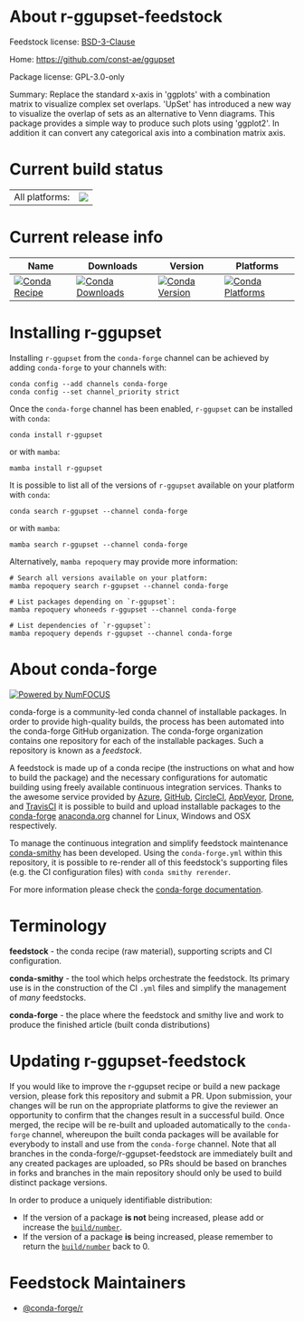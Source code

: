 About r-ggupset-feedstock
=========================

Feedstock license: [BSD-3-Clause](https://github.com/conda-forge/r-ggupset-feedstock/blob/main/LICENSE.txt)

Home: https://github.com/const-ae/ggupset

Package license: GPL-3.0-only

Summary: Replace the standard x-axis in 'ggplots' with a combination matrix to visualize complex set overlaps. 'UpSet' has introduced a new way to visualize the overlap of sets as an alternative to Venn diagrams.  This package provides a simple way to produce such plots using 'ggplot2'.  In addition it can convert any categorical axis into a combination matrix axis.

Current build status
====================


<table><tr><td>All platforms:</td>
    <td>
      <a href="https://dev.azure.com/conda-forge/feedstock-builds/_build/latest?definitionId=6349&branchName=main">
        <img src="https://dev.azure.com/conda-forge/feedstock-builds/_apis/build/status/r-ggupset-feedstock?branchName=main">
      </a>
    </td>
  </tr>
</table>

Current release info
====================

| Name | Downloads | Version | Platforms |
| --- | --- | --- | --- |
| [![Conda Recipe](https://img.shields.io/badge/recipe-r--ggupset-green.svg)](https://anaconda.org/conda-forge/r-ggupset) | [![Conda Downloads](https://img.shields.io/conda/dn/conda-forge/r-ggupset.svg)](https://anaconda.org/conda-forge/r-ggupset) | [![Conda Version](https://img.shields.io/conda/vn/conda-forge/r-ggupset.svg)](https://anaconda.org/conda-forge/r-ggupset) | [![Conda Platforms](https://img.shields.io/conda/pn/conda-forge/r-ggupset.svg)](https://anaconda.org/conda-forge/r-ggupset) |

Installing r-ggupset
====================

Installing `r-ggupset` from the `conda-forge` channel can be achieved by adding `conda-forge` to your channels with:

```
conda config --add channels conda-forge
conda config --set channel_priority strict
```

Once the `conda-forge` channel has been enabled, `r-ggupset` can be installed with `conda`:

```
conda install r-ggupset
```

or with `mamba`:

```
mamba install r-ggupset
```

It is possible to list all of the versions of `r-ggupset` available on your platform with `conda`:

```
conda search r-ggupset --channel conda-forge
```

or with `mamba`:

```
mamba search r-ggupset --channel conda-forge
```

Alternatively, `mamba repoquery` may provide more information:

```
# Search all versions available on your platform:
mamba repoquery search r-ggupset --channel conda-forge

# List packages depending on `r-ggupset`:
mamba repoquery whoneeds r-ggupset --channel conda-forge

# List dependencies of `r-ggupset`:
mamba repoquery depends r-ggupset --channel conda-forge
```


About conda-forge
=================

[![Powered by
NumFOCUS](https://img.shields.io/badge/powered%20by-NumFOCUS-orange.svg?style=flat&colorA=E1523D&colorB=007D8A)](https://numfocus.org)

conda-forge is a community-led conda channel of installable packages.
In order to provide high-quality builds, the process has been automated into the
conda-forge GitHub organization. The conda-forge organization contains one repository
for each of the installable packages. Such a repository is known as a *feedstock*.

A feedstock is made up of a conda recipe (the instructions on what and how to build
the package) and the necessary configurations for automatic building using freely
available continuous integration services. Thanks to the awesome service provided by
[Azure](https://azure.microsoft.com/en-us/services/devops/), [GitHub](https://github.com/),
[CircleCI](https://circleci.com/), [AppVeyor](https://www.appveyor.com/),
[Drone](https://cloud.drone.io/welcome), and [TravisCI](https://travis-ci.com/)
it is possible to build and upload installable packages to the
[conda-forge](https://anaconda.org/conda-forge) [anaconda.org](https://anaconda.org/)
channel for Linux, Windows and OSX respectively.

To manage the continuous integration and simplify feedstock maintenance
[conda-smithy](https://github.com/conda-forge/conda-smithy) has been developed.
Using the ``conda-forge.yml`` within this repository, it is possible to re-render all of
this feedstock's supporting files (e.g. the CI configuration files) with ``conda smithy rerender``.

For more information please check the [conda-forge documentation](https://conda-forge.org/docs/).

Terminology
===========

**feedstock** - the conda recipe (raw material), supporting scripts and CI configuration.

**conda-smithy** - the tool which helps orchestrate the feedstock.
                   Its primary use is in the construction of the CI ``.yml`` files
                   and simplify the management of *many* feedstocks.

**conda-forge** - the place where the feedstock and smithy live and work to
                  produce the finished article (built conda distributions)


Updating r-ggupset-feedstock
============================

If you would like to improve the r-ggupset recipe or build a new
package version, please fork this repository and submit a PR. Upon submission,
your changes will be run on the appropriate platforms to give the reviewer an
opportunity to confirm that the changes result in a successful build. Once
merged, the recipe will be re-built and uploaded automatically to the
`conda-forge` channel, whereupon the built conda packages will be available for
everybody to install and use from the `conda-forge` channel.
Note that all branches in the conda-forge/r-ggupset-feedstock are
immediately built and any created packages are uploaded, so PRs should be based
on branches in forks and branches in the main repository should only be used to
build distinct package versions.

In order to produce a uniquely identifiable distribution:
 * If the version of a package **is not** being increased, please add or increase
   the [``build/number``](https://docs.conda.io/projects/conda-build/en/latest/resources/define-metadata.html#build-number-and-string).
 * If the version of a package **is** being increased, please remember to return
   the [``build/number``](https://docs.conda.io/projects/conda-build/en/latest/resources/define-metadata.html#build-number-and-string)
   back to 0.

Feedstock Maintainers
=====================

* [@conda-forge/r](https://github.com/conda-forge/r/)

